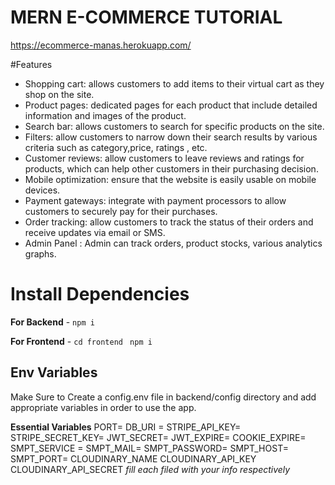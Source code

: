 # MERN E-COMMERCE TUTORIAL

https://ecommerce-manas.herokuapp.com/

#Features

- Shopping cart: allows customers to add items to their virtual cart as they shop on the site.
- Product pages: dedicated pages for each product that include detailed information and images of the product.
- Search bar: allows customers to search for specific products on the site.
- Filters: allow customers to narrow down their search results by various criteria such as category,price, ratings , etc.
- Customer reviews: allow customers to leave reviews and ratings for products, which can help other customers in their purchasing decision.
- Mobile optimization: ensure that the website is easily usable on mobile devices.
- Payment gateways: integrate with payment processors to allow customers to securely pay for their purchases.
- Order tracking: allow customers to track the status of their orders and receive updates via email or SMS.
- Admin Panel : Admin can track orders, product stocks, various analytics graphs.

# Install Dependencies

**For Backend** - `npm i`

**For Frontend** - `cd frontend` ` npm i`

## Env Variables

Make Sure to Create a config.env file in backend/config directory and add appropriate variables in order to use the app.

**Essential Variables**
PORT=
DB_URI =
STRIPE_API_KEY=
STRIPE_SECRET_KEY=
JWT_SECRET=
JWT_EXPIRE=
COOKIE_EXPIRE=
SMPT_SERVICE =
SMPT_MAIL=
SMPT_PASSWORD=
SMPT_HOST=
SMPT_PORT=
CLOUDINARY_NAME
CLOUDINARY_API_KEY
CLOUDINARY_API_SECRET
_fill each filed with your info respectively_
